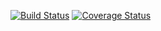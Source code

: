[![Build Status](https://travis-ci.org/Weisbergbsf/react-tdd.svg?branch=master)](https://travis-ci.org/Weisbergbsf/react-tdd)
[![Coverage Status](https://coveralls.io/repos/github/Weisbergbsf/react-tdd/badge.svg?branch=master)](https://coveralls.io/github/Weisbergbsf/react-tdd?branch=master)